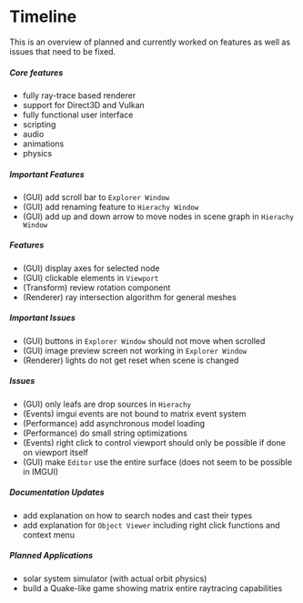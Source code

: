 # Timeline
This is an overview of planned and currently worked on features as well as issues that need to be fixed.

##### Core features
+ fully ray-trace based renderer
+ support for Direct3D and Vulkan
+ fully functional user interface
+ scripting
+ audio
+ animations
+ physics

##### Important Features
+ (GUI) add scroll bar to ```Explorer Window```
+ (GUI) add renaming feature to ```Hierachy Window```
+ (GUI) add up and down arrow to move nodes in scene graph in ```Hierachy Window```

##### Features
+ (GUI) display axes for selected node
+ (GUI) clickable elements in ```Viewport```
+ (Transform) review rotation component
+ (Renderer) ray intersection algorithm for general meshes

##### Important Issues
+ (GUI) buttons in ```Explorer Window``` should not move when scrolled
+ (GUI) image preview screen not working in ```Explorer Window```
+ (Renderer) lights do not get reset when scene is changed

##### Issues
+ (GUI) only leafs are drop sources in ```Hierachy```
+ (Events) imgui events are not bound to matrix event system
+ (Performance) add asynchronous model loading
+ (Performance) do small string optimizations
+ (Events) right click to control viewport should only be possible if done on viewport itself
+ (GUI) make ```Editor``` use the entire surface (does not seem to be possible in IMGUI)

##### Documentation Updates
+ add explanation on how to search nodes and cast their types
+ add explanation for ```Object Viewer``` including right click functions and context menu

##### Planned Applications
+ solar system simulator (with actual orbit physics)
+ build a Quake-like game showing matrix entire raytracing capabilities
